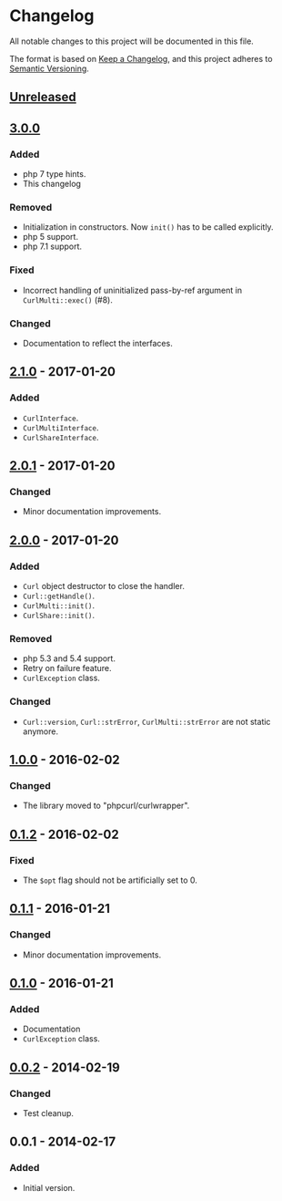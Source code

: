 # Changelog
All notable changes to this project will be documented in this file.

The format is based on [Keep a Changelog](https://keepachangelog.com/en/1.0.0/),
and this project adheres to [Semantic Versioning](https://semver.org/spec/v2.0.0.html).

## [Unreleased]
## [3.0.0]
### Added
- php 7 type hints.
- This changelog

### Removed
- Initialization in constructors. Now `init()` has to be called explicitly.
- php 5 support.
- php 7.1 support.

### Fixed
- Incorrect handling of uninitialized pass-by-ref argument in `CurlMulti::exec()` (#8).

### Changed
- Documentation to reflect the interfaces.

## [2.1.0] - 2017-01-20
### Added
- `CurlInterface`.
- `CurlMultiInterface`.
- `CurlShareInterface`.

## [2.0.1] - 2017-01-20
### Changed
- Minor documentation improvements.

## [2.0.0] - 2017-01-20
### Added
- `Curl` object destructor to close the handler.
- `Curl::getHandle()`.
- `CurlMulti::init()`.
- `CurlShare::init()`.

### Removed
- php 5.3 and 5.4 support.
- Retry on failure feature.
- `CurlException` class.

### Changed
- `Curl::version`, `Curl::strError`, `CurlMulti::strError` are not static anymore.

## [1.0.0] - 2016-02-02
### Changed
- The library moved to "phpcurl/curlwrapper".

## [0.1.2] - 2016-02-02
### Fixed
- The `$opt` flag should not be artificially set to 0.

## [0.1.1] - 2016-01-21
### Changed
- Minor documentation improvements.

## [0.1.0] - 2016-01-21
### Added
- Documentation
- `CurlException` class.

## [0.0.2] - 2014-02-19
### Changed
- Test cleanup.

## 0.0.1 - 2014-02-17
### Added
- Initial version.

[Unreleased]: https://github.com/phpcurl/curlwrapper/compare/3.0.0...HEAD
[3.0.0]: https://github.com/phpcurl/curlwrapper/compare/2.1.0...3.0.0
[2.1.0]: https://github.com/phpcurl/curlwrapper/compare/2.0.1...2.1.0
[2.0.1]: https://github.com/phpcurl/curlwrapper/compare/2.0.0...2.0.1
[2.0.0]: https://github.com/phpcurl/curlwrapper/compare/1.0.0...2.0.0
[1.0.0]: https://github.com/phpcurl/curlwrapper/compare/0.1.2...1.0.0
[0.1.2]: https://github.com/phpcurl/curlwrapper/compare/0.1.1...0.1.2
[0.1.1]: https://github.com/phpcurl/curlwrapper/compare/0.1.0...0.1.1
[0.1.0]: https://github.com/phpcurl/curlwrapper/compare/0.0.2...0.1.0
[0.0.2]: https://github.com/phpcurl/curlwrapper/compare/0.0.1...0.0.2
